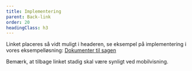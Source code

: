 ```yaml
---
title: Implementering
parent: Back-link
order: 20
headingClass: h3
---
```

Linket placeres så vidt muligt i headeren, se eksempel på implementering i vores eksempelløsning: <a href="/pages/eksempler/vedhaeft-fil/fil-1/">Dokumenter til sagen</a>

Bemærk, at tilbage linket stadig skal være synligt ved mobilvisning.
